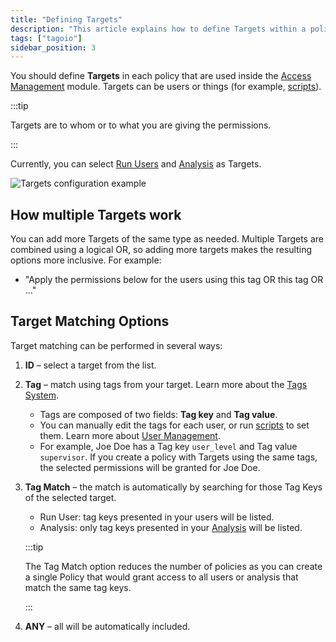 ```yaml
---
title: "Defining Targets"
description: "This article explains how to define Targets within a policy in the Access Management (AM) module, what kinds of Targets are available, and how multiple Targets are evaluated when granting permissions."
tags: ["tagoio"]
sidebar_position: 3
---
```

You should define **Targets** in each policy that are used inside the [Access Management](https://admin.tago.io/am) module. Targets can be users or things (for example, [scripts](/docs/tagoio/analysis/)).

:::tip

Targets are to whom or to what you are giving the permissions.

:::

Currently, you can select [Run Users](/docs/tagoio/profiles/services/end-users-service.md) and [Analysis](/docs/tagoio/analysis/) as Targets.

![Targets configuration example](/docs_imagem/tagoio/rounded-image-1761226494988.png)

## How multiple Targets work
You can add more Targets of the same type as needed. Multiple Targets are combined using a logical OR, so adding more targets makes the resulting options more inclusive. For example:
- "Apply the permissions below for the users using this tag OR this tag OR ..."

## Target Matching Options

Target matching can be performed in several ways:

1. **ID** – select a target from the list.

2. **Tag** – match using tags from your target. Learn more about the [Tags System](/docs/tagoio/getting-started/tags-system.md).

   - Tags are composed of two fields: **Tag key** and **Tag value**.
   - You can manually edit the tags for each user, or run [scripts](/docs/tagoio/analysis/) to set them. Learn more about [User Management](/docs/tagoio/tagorun/getting-started/user-management.md).
   - For example, Joe Doe has a Tag key `user_level` and Tag value `supervisor`. If you create a policy with Targets using the same tags, the selected permissions will be granted for Joe Doe.

3. **Tag Match** – the match is automatically by searching for those Tag Keys of the selected target.
   - Run User: tag keys presented in your users will be listed.
   - Analysis: only tag keys presented in your [Analysis](/docs/tagoio/analysis/) will be listed.

   :::tip

   The Tag Match option reduces the number of policies as you can create a single Policy that would grant access to all users or analysis that match the same tag keys.

   :::

4. **ANY** – all will be automatically included.
